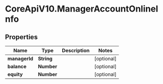 # CoreApiV10.ManagerAccountOnlineInfo

## Properties
Name | Type | Description | Notes
------------ | ------------- | ------------- | -------------
**managerId** | **String** |  | [optional] 
**balance** | **Number** |  | [optional] 
**equity** | **Number** |  | [optional] 


